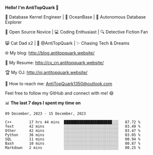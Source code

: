 
**Hello! I'm AntiTopQuark 👋**

🔧 Database Kernel Engineer | 🌊 OceanBase | 🤖 Autonomous Database Explorer

🌱 Open Source Novice | 💻 Coding Enthusiast | 🔍 Detective Fiction Fan

😸 Cat Dad x2 | 🎉 @AntiTopQuark | ✨ Chasing Tech & Dreams

🌐 My blog: http://blog.antitopquark.website/

📄 My Resume: http://cv_cn.antitopquark.website/

🏆 My OJ: http://oj.antitopquark.website/

📧 How to reach me: AntiTopQuark1350@outlook.com

Feel free to follow my GitHub and connect with me! 😄

📊 **The last 7 days I spent my time on** 

<!--START_SECTION:waka-->
```text
09 December, 2023 - 15 December, 2023

C++        17 hrs 44 mins  ██████████████████████░░░   87.72 % 
Text       42 mins         ░░░░░░░░░░░░░░░░░░░░░░░░░   03.49 % 
Other      42 mins         ░░░░░░░░░░░░░░░░░░░░░░░░░   03.47 % 
Python     36 mins         ░░░░░░░░░░░░░░░░░░░░░░░░░   03.05 % 
SQL        11 mins         ░░░░░░░░░░░░░░░░░░░░░░░░░   00.94 % 
Bash       10 mins         ░░░░░░░░░░░░░░░░░░░░░░░░░   00.87 % 
Markdown   2 mins          ░░░░░░░░░░░░░░░░░░░░░░░░░   00.25 %
```
<!--END_SECTION:waka-->


